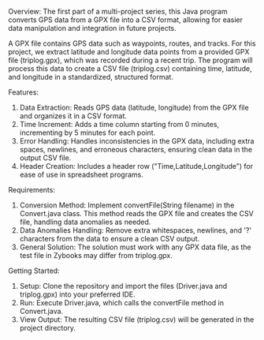 Overview:
The first part of a multi-project series, this Java program converts GPS data from a GPX file into a CSV format, allowing for easier data manipulation and integration in future projects.

A GPX file contains GPS data such as waypoints, routes, and tracks. For this project, we extract latitude and longitude data points from a provided GPX file (triplog.gpx), which was recorded during a recent trip. The program will process this data to create a CSV file (triplog.csv) containing time, latitude, and longitude in a standardized, structured format.

Features:
1. Data Extraction: Reads GPS data (latitude, longitude) from the GPX file and organizes it in a CSV format.
2. Time Increment: Adds a time column starting from 0 minutes, incrementing by 5 minutes for each point.
3. Error Handling: Handles inconsistencies in the GPX data, including extra spaces, newlines, and erroneous characters, ensuring clean data in the output CSV file.
4. Header Creation: Includes a header row ("Time,Latitude,Longitude") for ease of use in spreadsheet programs.

Requirements:
1. Conversion Method: Implement convertFile(String filename) in the Convert.java class. This method reads the GPX file and creates the CSV file, handling data anomalies as needed.
2. Data Anomalies Handling: Remove extra whitespaces, newlines, and '?' characters from the data to ensure a clean CSV output.
3. General Solution: The solution must work with any GPX data file, as the test file in Zybooks may differ from triplog.gpx.

Getting Started:
1. Setup: Clone the repository and import the files (Driver.java and triplog.gpx) into your preferred IDE.
2. Run: Execute Driver.java, which calls the convertFile method in Convert.java.
3. View Output: The resulting CSV file (triplog.csv) will be generated in the project directory.
